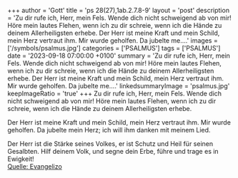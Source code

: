 +++
author = 'Gott'
title = 'ps 28(27),1ab.2.7.8-9'
layout = 'post'
description = 'Zu dir rufe ich, Herr, mein Fels. Wende dich nicht schweigend ab von mir! Höre mein lautes Flehen, wenn ich zu dir schreie, wenn ich die Hände zu deinem Allerheiligsten erhebe.  Der Herr ist meine Kraft und mein Schild, mein Herz vertraut ihm. Mir wurde geholfen. Da jubelte me....'
images = ['/symbols/psalmus.jpg']
categories = ['PSALMUS']
tags = ['PSALMUS']
date = '2023-09-18 07:00:00 +0100'
summary = 'Zu dir rufe ich, Herr, mein Fels. Wende dich nicht schweigend ab von mir! Höre mein lautes Flehen, wenn ich zu dir schreie, wenn ich die Hände zu deinem Allerheiligsten erhebe.  Der Herr ist meine Kraft und mein Schild, mein Herz vertraut ihm. Mir wurde geholfen. Da jubelte me....'
linkedsummaryImage = 'psalmus.jpg'
keepImageRatio = 'true'
+++
Zu dir rufe ich, Herr, mein Fels.
Wende dich nicht schweigend ab von mir!
Höre mein lautes Flehen, wenn ich zu dir schreie,
wenn ich die Hände zu deinem Allerheiligsten erhebe.

Der Herr ist meine Kraft und mein Schild,
mein Herz vertraut ihm.
Mir wurde geholfen. Da jubelte mein Herz;
ich will ihm danken mit meinem Lied.<!--more-->

Der Herr ist die Stärke seines Volkes,
er ist Schutz und Heil für seinen Gesalbten.
Hilf deinem Volk, und segne dein Erbe,
führe und trage es in Ewigkeit!<br> [Quelle: Evangelizo](https://evangeliumtagfuertag.org/DE/gospel)